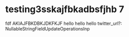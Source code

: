 # testing3sskajfbkadbsfjhb 7

fdf
AKIAJFBKDBKJDKFKJF
hello
hello
hello
twitter_url?: NullableStringFieldUpdateOperationsInp

